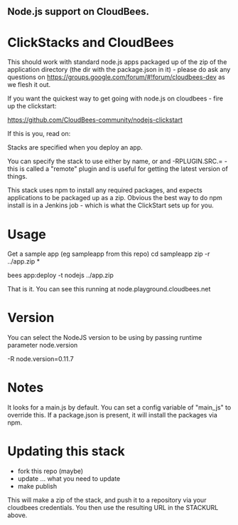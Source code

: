 ## Node.js support on CloudBees.

# ClickStacks and CloudBees
This should work with standard node.js apps packaged up of the zip of the application directory (the dir with the package.json in it) - please do ask any questions on
https://groups.google.com/forum/#!forum/cloudbees-dev as we flesh it out.

If you want the quickest way to get going with node.js on cloudbees - fire up the clickstart:

https://github.com/CloudBees-community/nodejs-clickstart

If this is you, read on: 

Stacks are specified when you deploy an app. 

You can specify the stack to use either by name, or <name> and 
-RPLUGIN.SRC.<name>=<url> - this is called a "remote" plugin and is useful for 
getting the latest version of things.

This stack uses npm to install any required packages, and expects applications 
to be packaged up as a zip. Obvious the best way to do npm install is in a Jenkins job - which is what the ClickStart sets up for you.

# Usage



Get a sample app (eg sampleapp from this repo)
cd sampleapp
zip -r ../app.zip *

bees app:deploy -t nodejs ../app.zip 

That is it.
You can see this running at node.playground.cloudbees.net

# Version

You can select the NodeJS version to be using by passing runtime parameter node.version

-R node.version=0.11.7 

# Notes
It looks for a main.js by default. You can set a config variable of "main_js" to override this.
If a package.json is present, it will install the packages via npm.

# Updating this stack

* fork this repo (maybe)
* update ... what you need to update
* make publish

This will make a zip of the stack, and push it to a repository via your cloudbees credentials. 
You then use the resulting URL in the STACKURL above.

